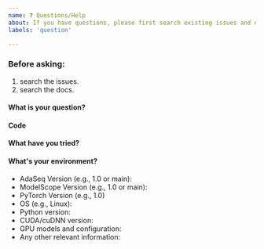 ```yaml
---
name: ❓ Questions/Help
about: If you have questions, please first search existing issues and docs
labels: 'question'

---
```


### Before asking:
1. search the issues.
2. search the docs.

<!-- If you still can't find what you need: -->

#### What is your question?

#### Code

<!-- Please paste a code snippet if your question requires it! -->

#### What have you tried?

#### What's your environment?

 - AdaSeq Version (e.g., 1.0 or main):
 - ModelScope Version (e.g., 1.0 or main):
 - PyTorch Version (e.g., 1.0)
 - OS (e.g., Linux):
 - Python version:
 - CUDA/cuDNN version:
 - GPU models and configuration:
 - Any other relevant information:
